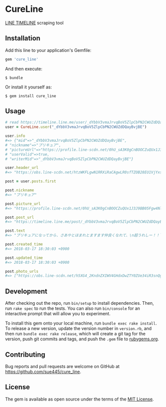 # CureLine
[LINE TIMELINE](https://timeline.line.me/) scraping tool

## Installation

Add this line to your application's Gemfile:

```ruby
gem 'cure_line'
```

And then execute:

    $ bundle

Or install it yourself as:

    $ gem install cure_line

## Usage

```ruby
# read https://timeline.line.me/user/_dYbbV3vmaJrvqBoV5ZlpCbPN2CWUZdDQayBvjBE
user = CureLine.user("_dYbbV3vmaJrvqBoV5ZlpCbPN2CWUZdDQayBvjBE")

user.info
#=> {"mid"=>"_dYbbV3vmaJrvqBoV5ZlpCbPN2CWUZdDQayBvjBE",
# "nickname"=>"プリキュア",
# "pictureUrl"=>"https://profile.line-scdn.net/0hU_sA3K0gCnBOOCZuQUx1J3J9BB05Fgw4Nl9BQmxsUEZjCU0jewlCFWo-UEk3CRhxdQtCQ20_VRBk",
# "userValid"=>true,
# "writerMid"=>"_dYbbV3vmaJrvqBoV5ZlpCbPN2CWUZdDQayBvjBE"}

user.header_url
#=> "https://obs.line-scdn.net/htzWKFLgwN1RRXiRaCAgwLR0sfTZOB28EU1VjYxs0IWYTAjkDUFViZhhgJjJHUmRR"

post = user.posts.first 

post.nickname
#=> "プリキュア"

post.picture_url
#=> "https://profile.line-scdn.net/0hU_sA3K0gCnBOOCZuQUx1J3J9BB05Fgw4Nl9BQmxsUEZjCU0jewlCFWo-UEk3CRhxdQtCQ20_VRBk"

post.post_url
#=> "https://timeline.line.me/post/_dYbbV3vmaJrvqBoV5ZlpCbPN2CWUZdDQayBvjBE/1152127900305060448"

post.text
#=> "プリキュアになってから、さあやとほまれとますます仲良くなれて、\n超うれしー！！＼(^o^)／\n今日はビューティーハリーで、お互いに洋服をコーディネイトし合ったんだ～。\n\nさあやは、大人っぽいデザインのスカートがめっちゃ似合ってた！\nう～ん、絵のモデルさんになれそうなくらい素敵！( *´艸｀)\n\nほまれはオシャレ上級者しか着こなせないような、最先端のオールインワンがぴったり！\n背が高くて、足が長い人はいいな～、うぅ……(T_T)\n\nはぐたんはくまさんの耳がついたフードをかぶって……。\nきゃ、きゃ、きゃわたん～～～～(・´з`・)\n拝みたくなる可愛さでした♡\n\nで……私は！？私は何が似合うかな！？\nえっ……ハリーおすすめのどデカイ虎の絵が描いてあるトレーナー！！？\nみんな、似合ってるって言ってくれるけど……お腹抱えて笑ってるじゃん！！ヽ(`Д´)ﾉﾌﾟﾝﾌﾟﾝ\n\nう～ん、でも言われてみれば、たしかに似合ってるような……。\nこれを着こなせるって、逆にすごいかも☆(^ε^)\nはぁ～、今日もいい一日でした！"

post.created_time
#=> 2018-03-17 18:30:03 +0900

post.updated_time
#=> 2018-03-17 18:30:03 +0900

post.photo_urls
#=> ["https://obs.line-scdn.net/h5XG4_2KndnZXIWV4GHdxDwZTY0ZUe34iR3snQghNNkNUfSx0Qy4lRF9PPERUeS8iQy9gFwtOYENTfg"]
```

## Development

After checking out the repo, run `bin/setup` to install dependencies. Then, run `rake spec` to run the tests. You can also run `bin/console` for an interactive prompt that will allow you to experiment.

To install this gem onto your local machine, run `bundle exec rake install`. To release a new version, update the version number in `version.rb`, and then run `bundle exec rake release`, which will create a git tag for the version, push git commits and tags, and push the `.gem` file to [rubygems.org](https://rubygems.org).

## Contributing

Bug reports and pull requests are welcome on GitHub at https://github.com/sue445/cure_line.

## License

The gem is available as open source under the terms of the [MIT License](https://opensource.org/licenses/MIT).
